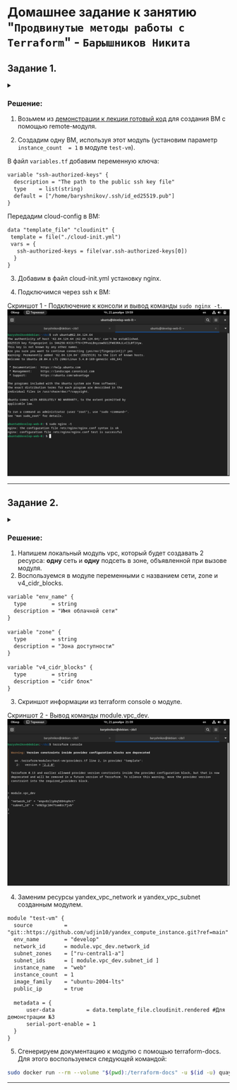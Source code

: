 # Домашнее задание к занятию "`Продвинутые методы работы с Terraform`" - `Барышников Никита`


## Задание 1.
<details>
	<summary></summary>
      <br>

1. Возьмите из [демонстрации к лекции готовый код](https://github.com/netology-code/ter-homeworks/tree/main/04/demonstration1) для создания ВМ с помощью remote-модуля.
2. Создайте одну ВМ, используя этот модуль. В файле cloud-init.yml необходимо использовать переменную для ssh-ключа вместо хардкода. Передайте ssh-ключ в функцию template_file в блоке vars ={} .
Воспользуйтесь [**примером**](https://grantorchard.com/dynamic-cloudinit-content-with-terraform-file-templates/). Обратите внимание, что ssh-authorized-keys принимает в себя список, а не строку.
3. Добавьте в файл cloud-init.yml установку nginx.
4. Предоставьте скриншот подключения к консоли и вывод команды ```sudo nginx -t```.

</details>

### Решение:

1. Возьмем из [демонстрации к лекции готовый код](https://github.com/netology-code/ter-homeworks/tree/main/04/demonstration1) для создания ВМ с помощью remote-модуля.

2. Создадим одну ВМ, используя этот модуль (установим параметр ```instance_count  = 1``` в модуле ```test-vm```).

В файл ```variables.tf``` добавим переменную ключа:  
```hcl
variable "ssh-authorized-keys" {
  description = "The path to the public ssh key file"
  type    = list(string)
  default = ["/home/baryshnikov/.ssh/id_ed25519.pub"]
}
```

Передадим cloud-config в ВМ:
```hcl
data "template_file" "cloudinit" {
 template = file("./cloud-init.yml")
 vars = {
   ssh-authorized-keys = file(var.ssh-authorized-keys[0])
  }
}
```

3. Добавим в файл cloud-init.yml установку nginx.

4. Подключимся через ssh к ВМ:

Скриншот 1 - Подключение к консоли и вывод команды ```sudo nginx -t```.
![Скриншот-1](/TER-35/ter/17.4-ter-04/img/17.4.1_Подключение_к_консоли.png)

---

## Задание 2.
<details>
	<summary></summary>
      <br>

1. Напишите локальный модуль vpc, который будет создавать 2 ресурса: **одну** сеть и **одну** подсеть в зоне, объявленной при вызове модуля, например: ```ru-central1-a```.
2. Вы должны передать в модуль переменные с названием сети, zone и v4_cidr_blocks.
3. Модуль должен возвращать в root module с помощью output информацию о yandex_vpc_subnet. Пришлите скриншот информации из terraform console о своем модуле. Пример: > module.vpc_dev  
4. Замените ресурсы yandex_vpc_network и yandex_vpc_subnet созданным модулем. Не забудьте передать необходимые параметры сети из модуля vpc в модуль с виртуальной машиной.
5. Откройте terraform console и предоставьте скриншот содержимого модуля. Пример: > module.vpc_dev.
6. Сгенерируйте документацию к модулю с помощью terraform-docs.    
 
Пример вызова

```
module "vpc_dev" {
  source       = "./vpc"
  env_name     = "develop"
  zone = "ru-central1-a"
  cidr = "10.0.1.0/24"
}
```

</details>

### Решение:

1. Напишем локальный модуль vpc, который будет создавать 2 ресурса: **одну** сеть и **одну** подсеть в зоне, объявленной при вызове модуля.  
2. Воспользуемся в модуле переменными с названием сети, zone и v4_cidr_blocks.

```hcl
variable "env_name" {
  type        = string
  description = "Имя облачной сети"
}

variable "zone" {
  type        = string
  description = "Зона доступности"
}

variable "v4_cidr_blocks" {
  type        = string
  description = "cidr блок"
}
```

3. Скриншот информации из terraform console о модуле.

Скриншот 2 - Вывод команды module.vpc_dev.
![Скриншот-2](/TER-35/ter/17.4-ter-04/img/17.4.2_Вывод_команды_module.vpc_dev.png)

4. Заменим ресурсы yandex_vpc_network и yandex_vpc_subnet созданным модулем.

```hcl
module "test-vm" {
  source          = "git::https://github.com/udjin10/yandex_compute_instance.git?ref=main"
  env_name        = "develop"
  network_id      = module.vpc_dev.network_id
  subnet_zones    = ["ru-central1-a"]
  subnet_ids      = [ module.vpc_dev.subnet_id ]
  instance_name   = "web"
  instance_count  = 1
  image_family    = "ubuntu-2004-lts"
  public_ip       = true
  
  metadata = {
      user-data          = data.template_file.cloudinit.rendered #Для демонстрации №3
      serial-port-enable = 1
  }
}
```

5. Сгенерируем документацию к модулю с помощью terraform-docs. Для этого воспользуемся следующей командой:  
```bash
sudo docker run --rm --volume "$(pwd):/terraform-docs" -u $(id -u) quay.io/terraform-docs/terraform-docs:0.16.0 markdown /terraform-docs > doc.md
```

---